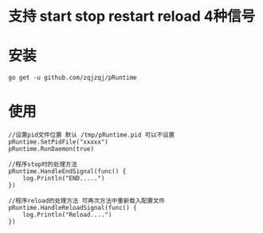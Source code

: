# 支持 start stop restart reload 4种信号

# 安装
    go get -u github.com/zqjzqj/pRuntime

# 使用
    //设置pid文件位置 默认 /tmp/pRuntime.pid 可以不设置
    pRuntime.SetPidFile("xxxxx")
    pRuntime.RunDaemon(true)
    
    //程序stop时的处理方法
    pRuntime.HandleEndSignal(func() {
		log.Println("END.....")
	})
	
	//程序reload的处理方法 可再次方法中重新载入配置文件
    pRuntime.HandleReloadSignal(func() {
        log.Println("Reload....")
    })

